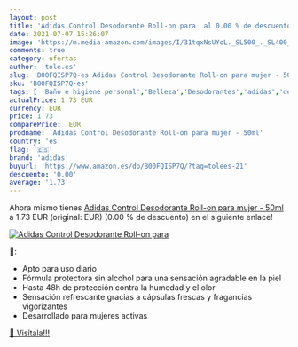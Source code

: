 ```yaml
---
layout: post
title: 'Adidas Control Desodorante Roll-on para  al 0.00 % de descuento'
date: 2021-07-07 15:26:07
image: 'https://m.media-amazon.com/images/I/31tqxNsUYoL._SL500_._SL400_.jpg'
comments: true
category: ofertas
author: 'tole.es'
slug: 'B00FQISP7Q-es Adidas Control Desodorante Roll-on para mujer - 50ml'
sku: 'B00FQISP7Q-es'
tags: [ 'Baño e higiene personal','Belleza','Desodorantes','adidas','desodorante', ]
actualPrice: 1.73 EUR
currency: EUR
price: 1.73
comparePrice:  EUR
prodname: 'Adidas Control Desodorante Roll-on para mujer - 50ml'
country: 'es'
flag: '🇪🇸'
brand: 'adidas'
buyurl: 'https://www.amazon.es/dp/B00FQISP7Q/?tag=tolees-21'
descuento: '0.00'
average: '1.73'
---
```


Ahora mismo tienes [Adidas Control Desodorante Roll-on para mujer - 50ml](https://www.amazon.es/dp/B00FQISP7Q/?tag=tolees-21) a 1.73 EUR (original:  EUR) (0.00 %  de descuento) en el siguiente enlace!

[![Adidas Control Desodorante Roll-on para ](https://m.media-amazon.com/images/I/31tqxNsUYoL._SL500_._SL400_.jpg)](https://www.amazon.es/dp/B00FQISP7Q/?tag=tolees-21)

🔎:

- Apto para uso diario
- Fórmula protectora sin alcohol para una sensación agradable en la piel
- Hasta 48h de protección contra la humedad y el olor
- Sensación refrescante gracias a cápsulas frescas y fragancias vigorizantes
- Desarrollado para mujeres activas

[🛒 Visítala!!!](https://www.amazon.es/dp/B00FQISP7Q/?tag=tolees-21)
